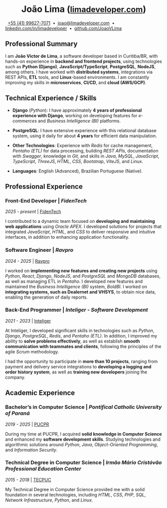 <h1 align="center" id="joaolima">
    João Lima
    (<a style="font-size: 25px" href="https://www.limadeveloper.com" rel="noopener noreferrer" target="_blank">limadeveloper.com</a>)
</h1>

&nbsp;
<i class="fa-brands fa-whatsapp" style="color: #25D366"></i>
[+55 (41) 99627-7071](https://api.whatsapp.com/send?phone=5541996277071&text=Hello%20João%20Lima%2C%0AI%20was%20reviewing%20your%20resume%20and%20would%20like%20to%20get%20in%20touch%20to%20discuss%20a%20possible%20job%20opportunity.%20When%20you%20are%20available%20for%20a%20conversation%2C%20please%20let%20me%20know%20and%20we%20will%20schedule%20a%20call.%20%F0%9F%98%80)
&nbsp;•&nbsp;
<i class="fa-regular fa-envelope" style="color: #D44638"></i>
[joao@limadeveloper.com](mailto:joao@limadeveloper.com?subject=Collaboration%20Opportunity%20-%20Initial%20Conversation&body=Hello%20João%20Lima%2C%0D%0A%0D%0AI%20was%20reviewing%20your%20resume%20and%20would%20like%20to%20get%20in%20touch%20to%20discuss%20a%20possible%20job%20opportunity.%0D%0AWhen%20you%20are%20available%20for%20a%20conversation%2C%20please%20let%20me%20know%20and%20we%20will%20schedule%20a%20call.%20%F0%9F%98%80)
&nbsp;•&nbsp;
<i class="fa-brands fa-linkedin" style="color: #0e76a8"></i>
[linkedin.com/in/limadeveloper](https://www.linkedin.com/in/limadeveloper)
&nbsp;•&nbsp;
<i class="fa-brands fa-github"></i>
[github.com/JoaoVLima](https://www.github.com/JoaoVLima)
&nbsp;

## Professional Summary

I am **João Victor de Lima**, a software developer based in Curitiba/BR, with hands-on experience in **backend and frontend projects**, using technologies such as **Python (Django)**, **JavaScript/TypeScript**, **PostgreSQL**, **NodeJS**, among others. I have worked with **distributed systems**, integrations via REST APIs, **ETL** tools, and **Linux**-based environments. I am constantly improving my skills in **microservices**, **CI/CD**, and **cloud (AWS/GCP)**.

## Technical Experience / Skills

- **Django** (*Python*): I have approximately **4 years of professional experience with Django**, working on developing features for *e-commerces* and *Business Intelligence (BI)* platforms.

- **PostgreSQL**: I have extensive experience with this relational database system, using it daily for about **4 years** for efficient data manipulation.

- **Other Technologies**: Experience with *Redis* for cache management, *Pentaho (ETL)* for data processing, building *REST APIs*, documentation with *Swagger*, knowledge in *Git*, and skills in *Java*, *MySQL*, *JavaScript*, *TypeScript*, *ThreeJS*, *HTML*, *CSS*, *Bootstrap*, *ViteJS*, and *Linux*.

- **Languages**: English (Advanced), Brazilian Portuguese (Native).

## Professional Experience

### Front-End Developer | *FidenTech*
*2025 - present* | [FidenTech](https://www.fidentech.com)

I contributed to a dynamic team focused on **developing and maintaining web applications** using *Oracle APEX*. I developed solutions for projects that integrated *JavaScript*, *HTML*, and *CSS* to deliver responsive and intuitive interfaces, in addition to enhancing application functionality.

### Software Engineer | *Ravpro*
*2024 - 2025* | [Ravpro](https://ravpro.com.br/)

I worked on **implementing new features and creating new projects** using *Python*, *React*, *Django*, *NodeJS*, and *PostgreSQL* and *MongoDB* databases, as well as managing ETL in *Pentaho*.
I developed new features and maintained the *Business Intelligence (BI)* system, *BoldBI*.
I worked on **integrating systems, such as Dealernet and VHSYS**, to obtain nice data, enabling the generation of daily reports.

### Back-End Programmer | *Inteliger - Software Development*
*2021 - 2023* | [Inteliger](https://inteliger.com.br/)

At Inteliger, I developed significant skills in technologies such as *Python*, *Django*, *PostgreSQL*, *Redis*, and *Pentaho (ETL)*.
In addition, I improved my ability to **solve problems effectively**, as well as establish **smooth communication with teammates and clients**, following the principles of the agile *Scrum* methodology.

I had the opportunity to participate in **more than 10 projects**, ranging from payment and delivery service integrations to **developing a logging and order history system**, as well as **training new developers** joining the company.

## Academic Experience

### Bachelor’s in Computer Science | *Pontifical Catholic University of Paraná*
*2019 - 2025* | [PUCPR](https://www.pucpr.br/)

During my time at PUCPR, I acquired **solid knowledge in Computer Science** and enhanced my **software development skills**.
Studying technologies and algorithmic solutions around *Python*, *Java*, *Object-Oriented Programming*, and *Information Security*.

### Technical Degree in Computer Science | *Irmão Mário Cristóvão Professional Education Center*
*2015 - 2018* | [TECPUC](http://www.tecpuc.com.br/)

My Technical Degree in Computer Science provided me with a solid foundation in several technologies, including *HTML*, *CSS*, *PHP*, *SQL*, *Network Infrastructure*, *Python*, and *Linux*.